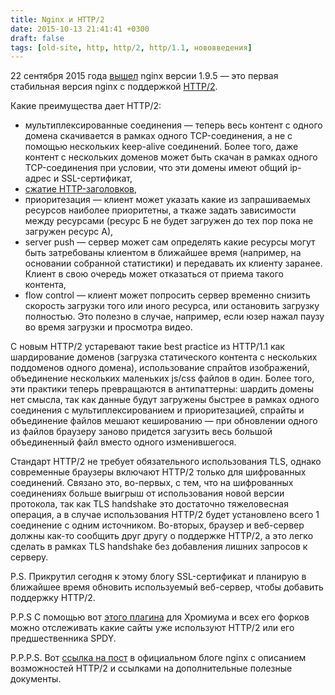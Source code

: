```yaml
---
title: Nginx и HTTP/2
date: 2015-10-13 21:41:41 +0300
draft: false
tags: [old-site, http, http/2, http/1.1, нововведения]
---
```

22 сентября 2015 года [вышел](https://www.nginx.com/blog/nginx-1-9-5/) nginx версии 1.9.5 &mdash; это первая стабильная версия nginx с поддержкой [HTTP/2](https://tools.ietf.org/html/rfc7540).

Какие преимущества дает HTTP/2:
- мультиплексированные соединения &mdash; теперь весь контент с одного домена скачивается в рамках одного TCP-соединения, а не с помощью нескольких keep-alive соединений. Более того, даже контент с нескольких доменов может быть скачан в рамках одного TCP-соединения при условии, что эти домены имеют общий ip-адрес и SSL-сертификат,
- [сжатие HTTP-заголовков](https://httpwg.github.io/specs/rfc7541.html),
- приоритезация &mdash; клиент может указать какие из запрашиваемых ресурсов наиболее приоритетны, а ткаже задать зависимости между ресурсами (ресурс Б не будет загружен до тех пор пока не загружен ресурс А),
- server push &mdash; сервер может сам определять какие ресурсы могут быть затребованы клиентом в ближайшее время (например, на основании собранной статистики) и передавать их клиенту заранее. Клиент в свою очередь может отказаться от приема такого контента,
- flow control &mdash; клиент может попросить сервер временно снизить скорость загрузки того или иного ресурса, или остановить загрузку полностью. Это полезно в случае, например, если юзер нажал паузу во время загрузки и просмотра видео.

С новым HTTP/2 устаревают такие best practice из HTTP/1.1 как шардирование доменов (загрузка статического контента с нескольких поддоменов одного домена), использование спрайтов изображений, объединение нескольких маленьких js/css файлов в один. Более того, эти практики теперь превращаются в антипаттерны: шардить домены нет смысла, так как данные будут загружены быстрее в рамках одного соединения с мультиплексированием и приоритезацией, спрайты и объединение файлов мешают кешированию &mdash; при обновлении одного из файлов браузеру заново придется загузить весь большой объединенный файл вместо одного изменившегося.

Стандарт HTTP/2 не требует обязательного использования TLS, однако современные браузеры включают HTTP/2 только для шифрованных соединений. Связано это, во-первых, с тем, что на шифрованных соединениях больше выигрыш от использования новой версии протокола, так как TLS handshake это достаточно тяжеловесная операция, а в случае использования HTTP/2 будет установлено всего 1 соединение с одним источником. Во-вторых, браузер и веб-сервер должны как-то сообщить друг другу о поддержке HTTP/2, а это легко сделать в рамках TLS handshake без добавления лишних запросов к серверу.

P.S. Прикрутил сегодня к этому блогу SSL-сертификат и планирую в ближайшее время обновить используемый веб-сервер, чтобы добавить поддержку HTTP/2.

P.P.S С помощью вот [этого плагина](https://chrome.google.com/webstore/detail/http2-and-spdy-indicator/mpbpobfflnpcgagjijhmgnchggcjblin?hl=en) для Хромиума и всех его форков можно отслеживать какие сайты уже используют HTTP/2 или его предшественника SPDY.

P.P.P.S. Вот [ссылка на пост](https://www.nginx.com/blog/http2-r7/) в официальном блоге nginx с описанием возможностей HTTP/2 и ссылками на дополнительные полезные документы.
<!--more-->